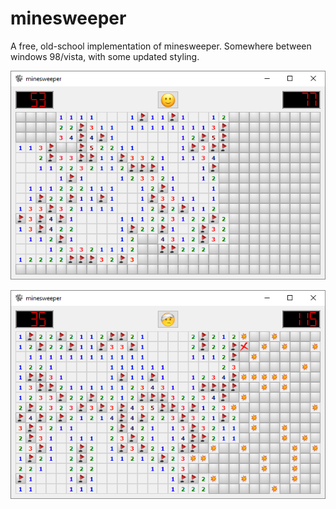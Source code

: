 # minesweeper

A free, old-school implementation of minesweeper. Somewhere between windows 98/vista, with some updated styling.

![screenshot](resources/images/screenshot.png)

![screenshot_lose](resources/images/screenshot_lose.png)